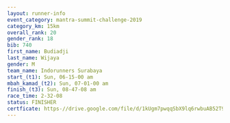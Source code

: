 ```yaml
---
layout: runner-info 
event_category: mantra-summit-challenge-2019 
category_km: 15km 
overall_rank: 20
gender_rank: 18
bib: 740
first_name: Budiadji
last_name: Wijaya
gender: M
team_name: Indorunners Surabaya
start_(t1): Sun, 06-15-00 am
mbah_kamad_(t2): Sun, 07-01-00 am
finish_(t3): Sun, 08-47-08 am
race_time: 2-32-08
status: FINISHER
certficate: https-//drive.google.com/file/d/1kUgm7pwqqSbX9lq6rwbuAB52T9RXZX2b/view?usp=sharing
---
```

